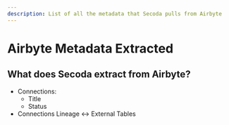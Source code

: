 ```yaml
---
description: List of all the metadata that Secoda pulls from Airbyte
---
```


# Airbyte Metadata Extracted

## What does Secoda extract from Airbyte?

* Connections:
  * Title
  * Status
* Connections Lineage <-> External Tables
